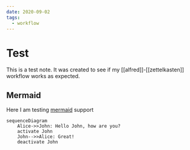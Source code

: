 ```yaml
---
date: 2020-09-02
tags:
  - workflow
---
```


# Test

This is a test note. It was created to see if my [[alfred]]-[[zettelkasten]] workflow works as expected.

## Mermaid

Here I am testing [mermaid]() support

```{.mermaid}
sequenceDiagram
    Alice->>John: Hello John, how are you?
    activate John
    John-->>Alice: Great!
    deactivate John
```
